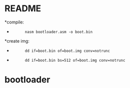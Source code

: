 # README

*compile:
*           nasm bootloader.asm -o boot.bin

*create img: 
*           dd if=boot.bin of=boot.img conv=notrunc
*           dd if=boot.bin bs=512 of=boot.img conv=notrunc

# bootloader
